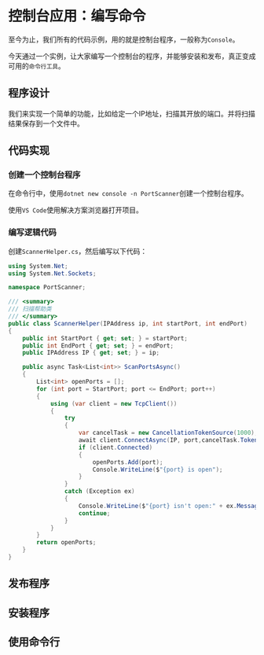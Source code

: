 # 控制台应用：编写命令

至今为止，我们所有的代码示例，用的就是控制台程序，一般称为`Console`。

今天通过一个实例，让大家编写一个控制台的程序，并能够安装和发布，真正变成可用的`命令行工具`。

## 程序设计

我们来实现一个简单的功能，比如给定一个IP地址，扫描其开放的端口。并将扫描结果保存到一个文件中。

## 代码实现

### 创建一个控制台程序

在命令行中，使用`dotnet new console -n PortScanner`创建一个控制台程序。

使用`VS Code`使用解决方案浏览器打开项目。

### 编写逻辑代码

创建`ScannerHelper.cs`，然后编写以下代码：

```csharp
using System.Net;
using System.Net.Sockets;

namespace PortScanner;

/// <summary>
/// 扫描帮助类
/// </summary>
public class ScannerHelper(IPAddress ip, int startPort, int endPort)
{
    public int StartPort { get; set; } = startPort;
    public int EndPort { get; set; } = endPort;
    public IPAddress IP { get; set; } = ip;

    public async Task<List<int>> ScanPortsAsync()
    {
        List<int> openPorts = [];
        for (int port = StartPort; port <= EndPort; port++)
        {
            using (var client = new TcpClient())
            {
                try
                {
                    var cancelTask = new CancellationTokenSource(1000);
                    await client.ConnectAsync(IP, port,cancelTask.Token);
                    if (client.Connected)
                    {
                        openPorts.Add(port);
                        Console.WriteLine($"{port} is open");
                    }
                }
                catch (Exception ex)
                {
                    Console.WriteLine($"{port} isn't open:" + ex.Message);
                    continue;
                }
            }
        }
        return openPorts;
    }
}
```

## 发布程序

## 安装程序

## 使用命令行
